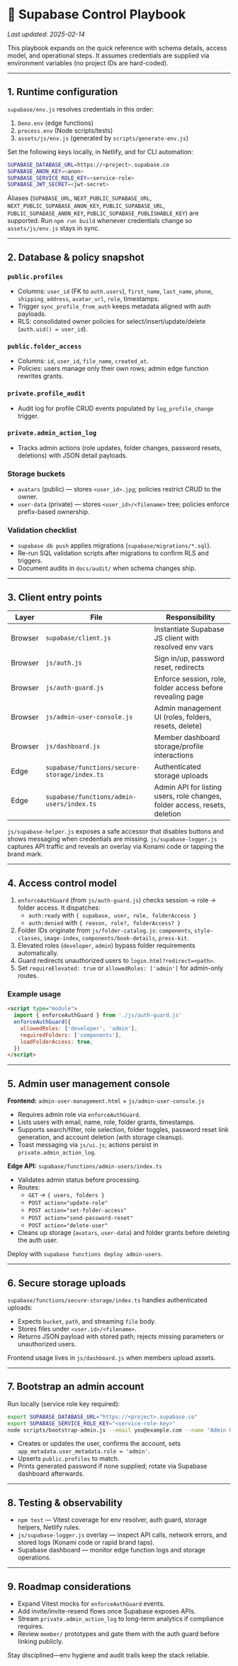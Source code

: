 # 🔐 Supabase Control Playbook

_Last updated: 2025-02-14_

This playbook expands on the quick reference with schema details, access model, and operational steps. It assumes credentials are supplied via environment variables (no project IDs are hard-coded).

---

## 1. Runtime configuration

`supabase/env.js` resolves credentials in this order:

1. `Deno.env` (edge functions)
2. `process.env` (Node scripts/tests)
3. `assets/js/env.js` (generated by `scripts/generate-env.js`)

Set the following keys locally, in Netlify, and for CLI automation:

```bash
SUPABASE_DATABASE_URL=https://<project>.supabase.co
SUPABASE_ANON_KEY=<anon>
SUPABASE_SERVICE_ROLE_KEY=<service-role>
SUPABASE_JWT_SECRET=<jwt-secret>
```

Aliases (`SUPABASE_URL`, `NEXT_PUBLIC_SUPABASE_URL`, `NEXT_PUBLIC_SUPABASE_ANON_KEY`, `PUBLIC_SUPABASE_URL`, `PUBLIC_SUPABASE_ANON_KEY`, `PUBLIC_SUPABASE_PUBLISHABLE_KEY`) are supported. Run `npm run build` whenever credentials change so `assets/js/env.js` stays in sync.

---

## 2. Database & policy snapshot

### `public.profiles`

- Columns: `user_id` (FK to `auth.users`), `first_name`, `last_name`, `phone`, `shipping_address`, `avatar_url`, `role`, timestamps.
- Trigger `sync_profile_from_auth` keeps metadata aligned with auth payloads.
- RLS: consolidated owner policies for select/insert/update/delete (`auth.uid() = user_id`).

### `public.folder_access`

- Columns: `id`, `user_id`, `file_name`, `created_at`.
- Policies: users manage only their own rows; admin edge function rewrites grants.

### `private.profile_audit`

- Audit log for profile CRUD events populated by `log_profile_change` trigger.

### `private.admin_action_log`

- Tracks admin actions (role updates, folder changes, password resets, deletions) with JSON detail payloads.

### Storage buckets

- `avatars` (public) — stores `<user_id>.jpg`; policies restrict CRUD to the owner.
- `user-data` (private) — stores `<user_id>/<filename>` tree; policies enforce prefix-based ownership.

### Validation checklist

- `supabase db push` applies migrations (`supabase/migrations/*.sql`).
- Re-run SQL validation scripts after migrations to confirm RLS and triggers.
- Document audits in `docs/audit/` when schema changes ship.

---

## 3. Client entry points

| Layer   | File                                         | Responsibility                                                             |
| ------- | -------------------------------------------- | -------------------------------------------------------------------------- |
| Browser | `supabase/client.js`                         | Instantiate Supabase JS client with resolved env vars                      |
| Browser | `js/auth.js`                                 | Sign in/up, password reset, redirects                                      |
| Browser | `js/auth-guard.js`                           | Enforce session, role, folder access before revealing page                 |
| Browser | `js/admin-user-console.js`                   | Admin management UI (roles, folders, resets, delete)                       |
| Browser | `js/dashboard.js`                            | Member dashboard storage/profile interactions                              |
| Edge    | `supabase/functions/secure-storage/index.ts` | Authenticated storage uploads                                              |
| Edge    | `supabase/functions/admin-users/index.ts`    | Admin API for listing users, role changes, folder access, resets, deletion |

`js/supabase-helper.js` exposes a safe accessor that disables buttons and shows messaging when credentials are missing. `js/supabase-logger.js` captures API traffic and reveals an overlay via Konami code or tapping the brand mark.

---

## 4. Access control model

1. `enforceAuthGuard` (from `js/auth-guard.js`) checks session → role → folder access. It dispatches:
   - `auth:ready` with `{ supabase, user, role, folderAccess }`
   - `auth:denied` with `{ reason, role?, folderAccess? }`
2. Folder IDs originate from `js/folder-catalog.js`: `components`, `style-classes`, `image-index`, `components/book-details`, `press-kit`.
3. Elevated roles (`developer`, `admin`) bypass folder requirements automatically.
4. Guard redirects unauthorized users to `login.html?redirect=<path>`.
5. Set `requireElevated: true` or `allowedRoles: ['admin']` for admin-only routes.

### Example usage

```html
<script type="module">
  import { enforceAuthGuard } from './js/auth-guard.js'
  enforceAuthGuard({
    allowedRoles: ['developer', 'admin'],
    requiredFolders: ['components'],
    loadFolderAccess: true,
  })
</script>
```

---

## 5. Admin user management console

**Frontend:** `admin-user-management.html` + `js/admin-user-console.js`

- Requires admin role via `enforceAuthGuard`.
- Lists users with email, name, role, folder grants, timestamps.
- Supports search/filter, role selection, folder toggles, password reset link generation, and account deletion (with storage cleanup).
- Toast messaging via `js/ui.js`; actions persist in `private.admin_action_log`.

**Edge API:** `supabase/functions/admin-users/index.ts`

- Validates admin status before processing.
- Routes:
  - `GET` → `{ users, folders }`
  - `POST action="update-role"`
  - `POST action="set-folder-access"`
  - `POST action="send-password-reset"`
  - `POST action="delete-user"`
- Cleans up storage (`avatars`, `user-data`) and folder grants before deleting the auth user.

Deploy with `supabase functions deploy admin-users`.

---

## 6. Secure storage uploads

`supabase/functions/secure-storage/index.ts` handles authenticated uploads:

- Expects `bucket`, `path`, and streaming `file` body.
- Stores files under `<user.id>/<filename>`.
- Returns JSON payload with stored path; rejects missing parameters or unauthorized users.

Frontend usage lives in `js/dashboard.js` when members upload assets.

---

## 7. Bootstrap an admin account

Run locally (service role key required):

```bash
export SUPABASE_DATABASE_URL="https://<project>.supabase.co"
export SUPABASE_SERVICE_ROLE_KEY="<service-role-key>"
node scripts/bootstrap-admin.js --email you@example.com --name "Admin User"
```

- Creates or updates the user, confirms the account, sets `app_metadata.user_metadata.role = 'admin'`.
- Upserts `public.profiles` to match.
- Prints generated password if none supplied; rotate via Supabase dashboard afterwards.

---

## 8. Testing & observability

- `npm test` — Vitest coverage for env resolver, auth guard, storage helpers, Netlify rules.
- `js/supabase-logger.js` overlay — inspect API calls, network errors, and stored logs (Konami code or rapid brand taps).
- Supabase dashboard — monitor edge function logs and storage operations.

---

## 9. Roadmap considerations

- Expand Vitest mocks for `enforceAuthGuard` events.
- Add invite/invite-resend flows once Supabase exposes APIs.
- Stream `private.admin_action_log` to long-term analytics if compliance requires.
- Review `member/` prototypes and gate them with the auth guard before linking publicly.

Stay disciplined—env hygiene and audit trails keep the stack reliable.
